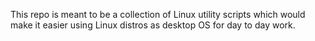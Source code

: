 This repo is meant to be a collection of Linux utility scripts which would make it easier using Linux distros as desktop OS for day to day work.
